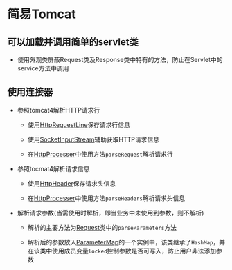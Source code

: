 # 简易Tomcat

## 可以加载并调用简单的servlet类

-   使用外观类屏蔽Request类及Response类中特有的方法，防止在Servlet中的service方法中调用

## 使用连接器

-   参照tomcat4解析HTTP请求行

    - 使用[HttpRequestLine](./src/main/java/hht/dragon/server/tomcat/connector/HttpRequestLine.java)保存请求行信息
    
    - 使用[SocketInputStream](./src/main/java/hht/dragon/server/tomcat/connector/SocketInputStream.java)辅助获取HTTP请求信息
    
    - 在[HttpProcesser](./src/main/java/hht/dragon/server/tomcat/connector/HttpProcesser.java)中使用方法`parseRequest`解析请求行
    
-   参照tocmat4解析请求信息

    - 使用[HttpHeader](./src/main/java/hht/dragon/server/tomcat/connector/HttpHeader.java)保存请求头信息
    
    - 在[HttpProcesser](./src/main/java/hht/dragon/server/tomcat/connector/HttpProcesser.java)中使用方法`parseHeaders`解析请求头信息
    
-   解析请求参数(当需使用时解析，即当业务中未使用到参数，则不解析)

    -   解析的主要方法为[Request](./src/main/java/hht/dragon/server/tomcat/connector/Request.java)类中的`parseParameters`方法
    
    -   解析后的参数放入[ParameterMap](./src/main/java/hht/dragon/server/tomcat/utils/ParameterMap.java)的一个实例中，该类继承了`HashMap`，并在该类中使用成员变量`locked`控制参数是否可写入，防止用户非法添加参数
    

